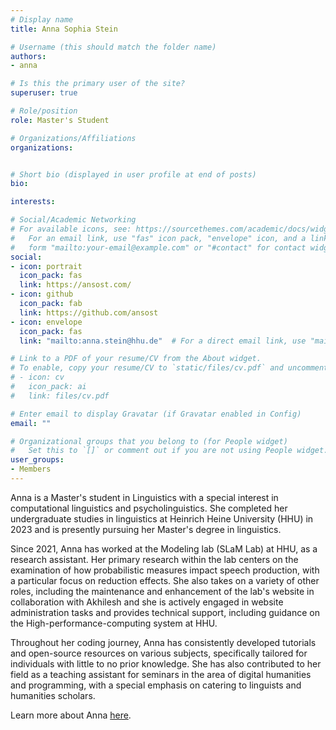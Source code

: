 ```yaml
---
# Display name
title: Anna Sophia Stein

# Username (this should match the folder name)
authors:
- anna

# Is this the primary user of the site?
superuser: true

# Role/position
role: Master's Student

# Organizations/Affiliations
organizations:


# Short bio (displayed in user profile at end of posts)
bio:

interests:

# Social/Academic Networking
# For available icons, see: https://sourcethemes.com/academic/docs/widgets/#icons
#   For an email link, use "fas" icon pack, "envelope" icon, and a link in the
#   form "mailto:your-email@example.com" or "#contact" for contact widget.
social:
- icon: portrait
  icon_pack: fas
  link: https://ansost.com/
- icon: github
  icon_pack: fab
  link: https://github.com/ansost
- icon: envelope
  icon_pack: fas
  link: "mailto:anna.stein@hhu.de"  # For a direct email link, use "mailto:test@example.org".

# Link to a PDF of your resume/CV from the About widget.
# To enable, copy your resume/CV to `static/files/cv.pdf` and uncomment the lines below.
# - icon: cv
#   icon_pack: ai
#   link: files/cv.pdf

# Enter email to display Gravatar (if Gravatar enabled in Config)
email: ""

# Organizational groups that you belong to (for People widget)
#   Set this to `[]` or comment out if you are not using People widget.
user_groups:
- Members
---
```


Anna is a Master's student in Linguistics with a special interest in computational linguistics and psycholinguistics. She completed her undergraduate studies in linguistics at Heinrich Heine University (HHU) in 2023 and is presently pursuing her Master's degree in linguistics.

Since 2021, Anna has worked at the Modeling lab (SLaM Lab) at HHU, as a research assistant. Her primary research within the lab centers on the examination of how probabilistic measures impact speech production, with a particular focus on reduction effects. She also takes on a variety of other roles, including the maintenance and enhancement of the lab's website in collaboration with Akhilesh and she is actively engaged in website administration tasks and provides technical support, including guidance on the High-performance-computing system at HHU.

Throughout her coding journey, Anna has consistently developed tutorials and open-source resources on various subjects, specifically tailored for individuals with little to no prior knowledge. She has also contributed to her field as a teaching assistant for seminars in the area of digital humanities and programming, with a special emphasis on catering to linguists and humanities scholars.

Learn more about Anna [here](https://ansost.com).

